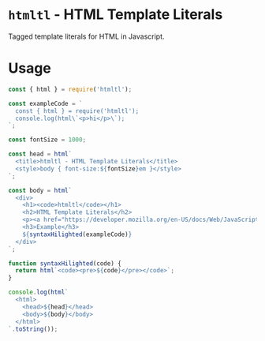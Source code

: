 `htmltl` - HTML Template Literals
=================================

Tagged template literals for HTML in Javascript.

# Usage

```js
const { html } = require('htmltl');

const exampleCode = `
  const { html } = require('htmltl');
  console.log(html\`<p>hi</p>\`);
`;

const fontSize = 1000;

const head = html`
  <title>htmltl - HTML Template Literals</title>
  <style>body { font-size:${fontSize}em }</style>
`;

const body = html`
  <div>
    <h1><code>htmltl</code></h1>
    <h2>HTML Template Literals</h2>
    <p><a href="https://developer.mozilla.org/en-US/docs/Web/JavaScript/Reference/Template_literals">Template Strings</a> for HTML</p>
    <h3>Example</h3>
    ${syntaxHilighted(exampleCode)}
  </div>
`;

function syntaxHilighted(code) {
  return html`<code><pre>${code}</pre></code>`;
}

console.log(html`
  <html>
    <head>${head}</head>
    <body>${body}</body>
  </html>
`.toString());
```
